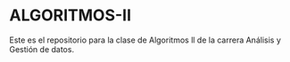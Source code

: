 # ALGORITMOS-II
Este es el repositorio para la clase de Algoritmos ll de la carrera Análisis y Gestión de datos. 
